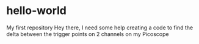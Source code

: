 # hello-world
My first repository
Hey there, I need some help creating a code to find the delta between the trigger points on 2 channels on my Picoscope

